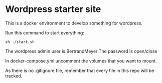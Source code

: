 Wordpress starter site
======================

This is a docker environment to develop something for wordpress.

Run this command to start everything:
```
sh ./start.sh
```

The wordpress admin user is BertrandMeyer
The password is open/close

In docker-compose.yml uncomment the volumes that you want to mount.

As there is no .gitignore file, remember that every file in this repo will be tracked.

